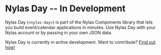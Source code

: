 # Nylas Day -- In Development

Nylas Day (`<nylas-day>`) is part of the Nylas Components library that lets you build event/calendar applications in minutes. Use Nylas Day with your Nylas account or by passing in your own JSON data.

Nylas Day is currently in active development. Want to contribute? [Find out how!](../../CONTRIBUTING.md)
